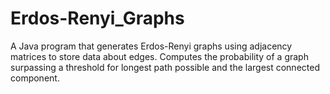 # Erdos-Renyi_Graphs
A Java program that generates Erdos-Renyi graphs using adjacency matrices to store data about edges. Computes the probability of a graph surpassing a threshold for longest path possible and the largest connected component.
